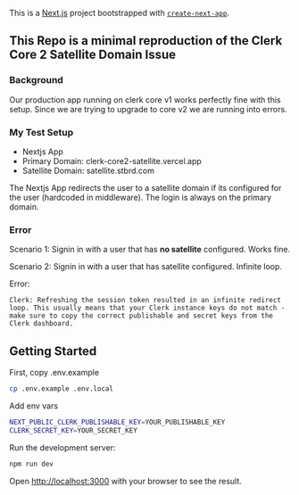 This is a [Next.js](https://nextjs.org) project bootstrapped with
[`create-next-app`](https://nextjs.org/docs/app/api-reference/cli/create-next-app).

## This Repo is a minimal reproduction of the Clerk Core 2 Satellite Domain Issue

### Background

Our production app running on clerk core v1 works perfectly fine with this
setup. Since we are trying to upgrade to core v2 we are running into errors.

### My Test Setup

- Nextjs App
- Primary Domain: clerk-core2-satellite.vercel.app
- Satellite Domain: satellite.stbrd.com

The Nextjs App redirects the user to a satellite domain if its configured for
the user (hardcoded in middleware). The login is always on the primary domain.

### Error

Scenario 1: Signin in with a user that has **no satellite** configured. Works
fine.

Scenario 2: Signin in with a user that has satellite configured. Infinite loop.

Error:

```
Clerk: Refreshing the session token resulted in an infinite redirect loop. This usually means that your Clerk instance keys do not match - make sure to copy the correct publishable and secret keys from the Clerk dashboard.
```

## Getting Started

First, copy .env.example

```bash
cp .env.example .env.local
```

Add env vars

```bash
NEXT_PUBLIC_CLERK_PUBLISHABLE_KEY=YOUR_PUBLISHABLE_KEY
CLERK_SECRET_KEY=YOUR_SECRET_KEY
```

Run the development server:

```bash
npm run dev
```

Open [http://localhost:3000](http://localhost:3000) with your browser to see the
result.
